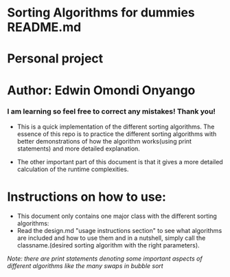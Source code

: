 # Sorting Algorithms for dummies README.md
# Personal project
# Author: Edwin Omondi Onyango

### I am learning so feel free to correct any mistakes! Thank you!

* This is a quick implementation of the different sorting algorithms. The essence of this repo is to practice the different sorting algorithms with better demonstrations of how the algorithm works(using print statements) and more detailed explanation.

* The other important part of this document is that it gives a more detailed calculation of the runtime complexities.

# Instructions on how to use:
* This document only contains one major class with the different sorting algorithms:
* Read the design.md "usage instructions section" to see what algorithms are included and how to use them and in a nutshell, simply call the classname.(desired sorting algorithm with the right parameters).

*Note: there are print statements denoting some important aspects of different algorithms like the many swaps in bubble sort*

